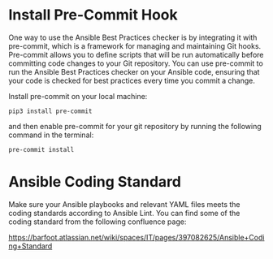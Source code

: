 # Install Pre-Commit Hook
One way to use the Ansible Best Practices checker is by integrating it with pre-commit, which is a framework for managing and maintaining Git hooks. Pre-commit allows you to define scripts that will be run automatically before committing code changes to your Git repository. You can use pre-commit to run the Ansible Best Practices checker on your Ansible code, ensuring that your code is checked for best practices every time you commit a change.

Install pre-commit on your local machine:

```
pip3 install pre-commit
```


and then enable pre-commit for your git repository by running the following command in the terminal:

```
pre-commit install
```

# Ansible Coding Standard
Make sure your Ansible playbooks and relevant YAML files meets the coding standards according to Ansible Lint. You can find some of the coding standard from the following confluence page:

https://barfoot.atlassian.net/wiki/spaces/IT/pages/397082625/Ansible+Coding+Standard

